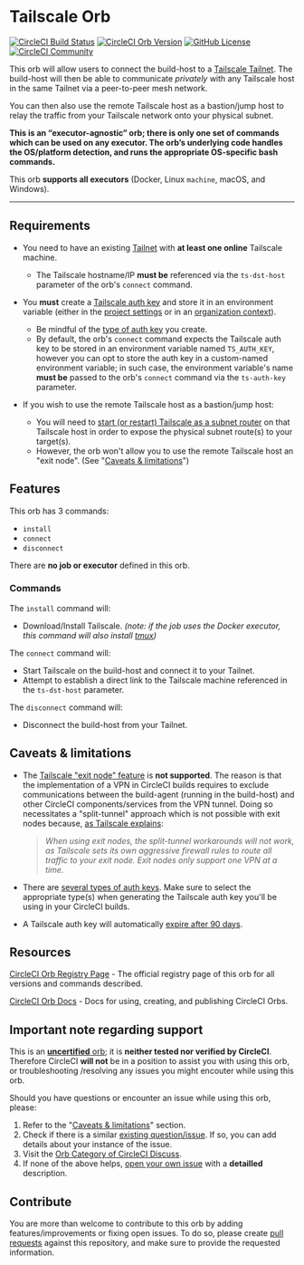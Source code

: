 # Tailscale Orb


[![CircleCI Build Status](https://circleci.com/gh/orbiously/tailscale-orb.svg?style=shield "CircleCI Build Status")](https://circleci.com/gh/orbiously/tailscale-orb) [![CircleCI Orb Version](https://badges.circleci.com/orbs/orbiously/tailscale.svg)](https://circleci.com/orbs/registry/orb/orbiously/tailscale) [![GitHub License](https://img.shields.io/badge/license-MIT-lightgrey.svg)](https://raw.githubusercontent.com/orbiously/tailscale-orb/master/LICENSE) [![CircleCI Community](https://img.shields.io/badge/community-CircleCI%20Discuss-343434.svg)](https://discuss.circleci.com/c/ecosystem/orbs)


This orb will allow users to connect the build-host to a [Tailscale Tailnet](https://tailscale.com/kb/1151/what-is-tailscale/). The build-host will then be able to communicate _privately_ with any Tailscale host in the same Tailnet via a peer-to-peer mesh network.

You can then also use the remote Tailscale host as a bastion/jump host to relay the traffic from your Tailscale network onto your physical subnet.

**This is an “executor-agnostic” orb; there is only one set of commands which can be used on any executor. The orb’s underlying code handles the OS/platform detection, and runs the appropriate OS-specific bash commands.**

This orb **supports all executors** (Docker,  Linux `machine`, macOS, and Windows).

---

## Requirements

- You need to have an existing [Tailnet](https://tailscale.com/kb/1136/tailnet/) with **at least one online** Tailscale machine.
    - The Tailscale hostname/IP **must be** referenced via the `ts-dst-host` parameter of the orb's `connect` command.

- You **must** create a [Tailscale auth key](https://tailscale.com/kb/1085/auth-keys/) and store it in an environment variable (either in the [project settings](https://circleci.com/docs/env-vars#setting-an-environment-variable-in-a-project) or in an [organization context](https://circleci.com/docs/env-vars#setting-an-environment-variable-in-a-context)).
    - Be mindful of the [type of auth key](https://tailscale.com/kb/1085/auth-keys/#types-of-auth-keys) you create.
    - By default, the orb's `connect` command expects the Tailscale auth key to be stored in an environment variable named `TS_AUTH_KEY`, however you can opt to store the auth key in a custom-named environment variable; in such case, the environment variable's name **must be** passed to the orb's `connect` command via the `ts-auth-key` parameter.

- If you wish to use the remote Tailscale host as a bastion/jump host:
    - You will need to [start (or restart) Tailscale as a subnet router](https://tailscale.com/kb/1019/subnets/) on that Tailscale host in order to expose the physical subnet route(s) to your target(s).
    - However, the orb won't allow you to use the remote Tailscale host an "exit node". (See "[Caveats & limitations](https://github.com/orbiously/tailscale-orb/edit/alpha/README.md#caveats--limitations)")

## Features

This orb has 3 commands:
- `install`
- `connect`
- `disconnect`

There are **no job or executor** defined in this orb.

### Commands

The `install` command will:
- Download/Install Tailscale. _(note: if the job uses the Docker executor, this command will also install [tmux](https://github.com/tmux/tmux/wiki))_

The `connect` command will:
- Start Tailscale on the build-host and connect it to your Tailnet.
- Attempt to establish a direct link to the Tailscale machine referenced in the `ts-dst-host` parameter.

The `disconnect` command will:
- Disconnect the build-host from your Tailnet.


## Caveats & limitations

- The [Tailscale "exit node" feature](https://tailscale.com/kb/1103/exit-nodes/) is **not supported**. The reason is that the implementation of a VPN in  CircleCI builds requires to exclude communications between the build-agent (running in the build-host) and other CircleCI components/services from the VPN tunnel. Doing so necessitates a "split-tunnel" approach which is not possible with exit nodes because, [as Tailscale explains](https://tailscale.com/kb/1105/other-vpns/#workaround-split-tunnels):
    > _When using exit nodes, the split-tunnel workarounds will not work, as Tailscale sets its own aggressive firewall rules to route all traffic to your exit node. Exit nodes only support one VPN at a time._

- There are [several types of auth keys](https://tailscale.com/kb/1085/auth-keys/#types-of-auth-keys). Make sure to select the appropriate type(s) when generating the Tailscale auth key you'll be using in your CircleCI builds.

- A Tailscale auth key will automatically [expire after 90 days](https://tailscale.com/kb/1085/auth-keys/#key-expiry).

## Resources

[CircleCI Orb Registry Page](https://circleci.com/orbs/registry/orb/orbiously/tailscale) - The official registry page of this orb for all versions and commands described.

[CircleCI Orb Docs](https://circleci.com/docs/2.0/orb-intro/#section=configuration) - Docs for using, creating, and publishing CircleCI Orbs.

## Important note regarding support

This is an [**uncertified** orb](https://circleci.com/docs/orbs-faq#using-uncertified-orbs); it is **neither tested nor verified by CircleCI**. Therefore CircleCI **will not** be in a position to assist you with using this orb, or troubleshooting /resolving any issues you might encouter while using this orb.

Should you have questions or encounter an issue while using this orb, please:

1. Refer to the "[Caveats & limitations](https://github.com/orbiously/tailscale-orb/edit/alpha/README.md#caveats--limitations)" section.
2. Check if there is a similar [existing question/issue](https://github.com/orbiously/tailscale-orb/issues). If so, you can add details about your instance of the issue.
3. Visit the [Orb Category of CircleCI Discuss](https://discuss.circleci.com/c/orbs). 
4. If none of the above helps, [open your own issue](https://github.com/orbiously/tailscale-orb/issues/new/choose) with a **detailled** description.

## Contribute

You are more than welcome to contribute to this orb by adding features/improvements or fixing open issues. To do so, please create [pull requests](https://github.com/orbiously/tailscale-orb/pulls) against this repository, and make sure to provide the requested information.
